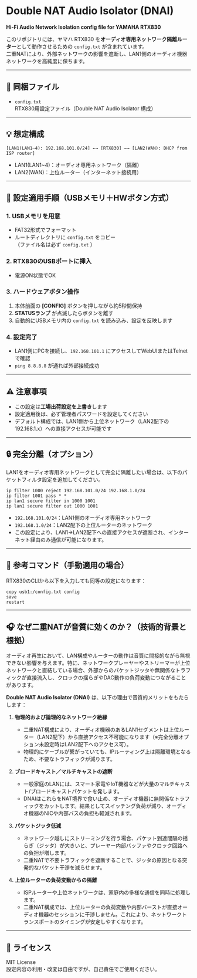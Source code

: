 # Double NAT Audio Isolator (DNAI)  
**Hi-Fi Audio Network Isolation config file for YAMAHA RTX830**

このリポジトリには、ヤマハ RTX830 を**オーディオ専用ネットワーク隔離ルーター**として動作させるための `config.txt` が含まれています。  
二重NATにより、外部ネットワークの影響を遮断し、LAN1側のオーディオ機器ネットワークを高純度に保ちます。

---

## 📂 同梱ファイル
- `config.txt`  
  RTX830用設定ファイル（Double NAT Audio Isolator 構成）

---

## 💡 想定構成
```
[LAN1(LAN1~4): 192.168.101.0/24] ←→ [RTX830] ←→ [LAN2(WAN): DHCP from ISP router]
```
- LAN1(LAN1~4)：オーディオ専用ネットワーク（隔離）
- LAN2(WAN)：上位ルーター（インターネット接続用）

---

## 🔌 設定適用手順（USBメモリ＋HWボタン方式）

### 1. USBメモリを用意
- FAT32形式でフォーマット
- ルートディレクトリに `config.txt` をコピー  
  （ファイル名は必ず `config.txt` ）

### 2. RTX830のUSBポートに挿入
- 電源ON状態でOK

### 3. ハードウェアボタン操作
1. 本体前面の **[CONFIG]** ボタンを押しながら約5秒間保持
2. **STATUSランプ** が点滅したらボタンを離す
3. 自動的にUSBメモリ内の `config.txt` を読み込み、設定を反映します

### 4. 設定完了
- LAN1側にPCを接続し、`192.168.101.1` にアクセスしてWebUIまたはTelnetで確認
- `ping 8.8.8.8` が通れば外部接続成功

---

## ⚠ 注意事項
- この設定は**工場出荷設定を上書き**します
- 設定適用後は、必ず管理者パスワードを設定してください
- デフォルト構成では、LAN1側から上位ネットワーク（LAN2配下の192.168.1.x）への直接アクセスが可能です

---

## 🔒 完全分離（オプション）
LAN1をオーディオ専用ネットワークとして完全に隔離したい場合は、以下のパケットフィルタ設定を追加してください。

```
ip filter 1000 reject 192.168.101.0/24 192.168.1.0/24
ip filter 1001 pass * *
ip lan1 secure filter in 1000 1001
ip lan1 secure filter out 1000 1001
```

- `192.168.101.0/24`：LAN1側のオーディオ専用ネットワーク
- `192.168.1.0/24`：LAN2配下の上位ルーターのネットワーク
- この設定により、LAN1→LAN2配下への直接アクセスが遮断され、インターネット経由のみ通信が可能になります。

---

## 📝 参考コマンド（手動適用の場合）
RTX830のCLIから以下を入力しても同等の設定になります：
```
copy usb1:/config.txt config
save
restart
```

---

## 🎧 なぜ二重NATが音質に効くのか？（技術的背景と根拠）

オーディオ再生において、LAN構成やルーターの動作は音質に間接的ながら無視できない影響を与えます。特に、ネットワークプレーヤーやストリーマーが上位ネットワークと直結している場合、外部からのパケットジッタや無関係なトラフィックが直接流入し、クロックの揺らぎやDAC動作の負荷変動につながることがあります。  

**Double NAT Audio Isolator (DNAI)** は、以下の理由で音質的メリットをもたらします：

1. **物理的および論理的なネットワーク絶縁**
   - 二重NAT構成により、オーディオ機器のあるLAN1セグメントは上位ルーター（LAN2配下）から直接アクセス不可能になります（※完全分離オプション未設定時はLAN2配下へのアクセス可）。
   - 物理的にケーブルが繋がっていても、IPルーティング上は隔離環境となるため、不要なトラフィックが減ります。

2. **ブロードキャスト／マルチキャストの遮断**
   - 一般家庭のLANには、スマート家電やIoT機器などが大量のマルチキャスト/ブロードキャストパケットを発します。
   - DNAIはこれらをNAT境界で食い止め、オーディオ機器に無関係なトラフィックをカットします。結果としてスイッチング負荷が減り、オーディオ機器のNICや内部バスの負担も軽減されます。

3. **パケットジッタ低減**
   - ネットワーク越しにストリーミングを行う場合、パケット到達間隔の揺らぎ（ジッタ）が大きいと、プレーヤー内部バッファやクロック回路への負担が増します。
   - 二重NATで不要トラフィックを遮断することで、ジッタの原因となる突発的なパケット干渉を減らせます。

4. **上位ルーターの負荷変動からの隔離**
   - ISPルーターや上位ネットワークは、家庭内の多様な通信を同時に処理します。
   - 二重NAT構成では、上位ルーターの負荷変動や内部バーストが直接オーディオ機器のセッションに干渉しません。これにより、ネットワークトランスポートのタイミングが安定しやすくなります。

---

## 📜 ライセンス
MIT License  
設定内容の利用・改変は自由ですが、自己責任でご使用ください。
